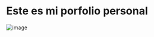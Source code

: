 # Este es mi porfolio personal

![image](https://github.com/AdrianOliva2/Portfolio-Dev/assets/105056947/1b3a0aca-6e44-47c5-9d47-a01521edfb1a)
